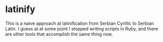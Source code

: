 # latinify

This is a naive approach at latinification from Serbian Cyrillic to Serbian Latin. I guess at at some point I stopped writing scripts in Ruby, and there are other tools that accomplish the same thing now.
